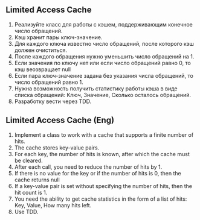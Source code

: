 ## Limited Access Cache
1. Реализуйте класс для работы с кэшем, поддерживающим конечное число обращений.
2. Кэш хранит пары ключ-значение.
3. Для каждого ключа известно число обращений, после которого кэш должен очиститься.
4. После каждого обращения нужно уменьшить число обращений на 1.
5. Если значения по ключу нет или если число обращений равно 0, то кэш веозвращает null
6. Если пара ключ-значение задана без указания числа обращений, то число обращений равно 1.
7. Нужна возможность получить статистику работы кэша в виде списка обращений:
Ключ, Значение, Сколько осталось обращений.
8. Разработку вести через TDD. 

## Limited Access Cache (Eng)
1. Implement a class to work with a cache that supports a finite number of hits.
2. The cache stores key-value pairs.
3. For each key, the number of hits is known, after which the cache must be cleared.
4. After each call, you need to reduce the number of hits by 1.
5. If there is no value for the key or if the number of hits is 0, then the cache returns null
6. If a key-value pair is set without specifying the number of hits, then the hit count is 1.
7. You need the ability to get cache statistics in the form of a list of hits:
   Key, Value, How many hits left.
8. Use TDD.